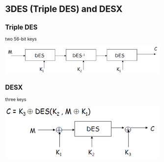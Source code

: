 # 3DES \(Triple DES\) and DESX

## Triple DES

two 56-bit keys

![](../../.gitbook/assets/image%20%2874%29.png)

## DESX

three keys

![](../../.gitbook/assets/image%20%284%29.png)







